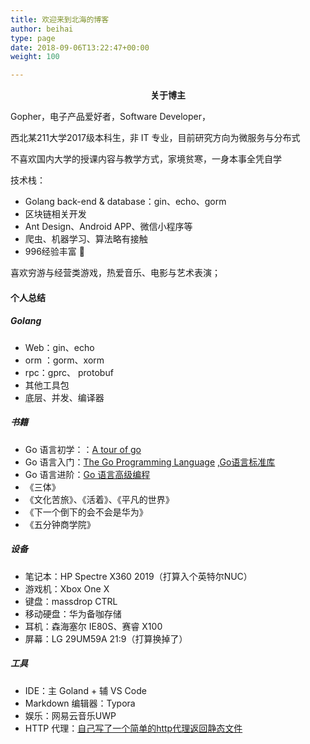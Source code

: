 ```yaml
---
title: 欢迎来到北海的博客
author: beihai
type: page
date: 2018-09-06T13:22:47+00:00
weight: 100

---
```


<p style="text-align: center;">
  <strong>关于博主</strong>
</p>



Gopher，电子产品爱好者，Software Developer，

西北某211大学2017级本科生，非 IT 专业，目前研究方向为微服务与分布式

不喜欢国内大学的授课内容与教学方式，家境贫寒，一身本事全凭自学

技术栈：

- Golang back-end & database：gin、echo、gorm
- 区块链相关开发
- Ant Design、Android APP、微信小程序等
- 爬虫、机器学习、算法略有接触
- 996经验丰富 🙂


喜欢穷游与经营类游戏，热爱音乐、电影与艺术表演；

 

#### 个人总结

##### Golang

- Web：gin、echo
- orm ：gorm、xorm
- rpc：gprc、 protobuf
- 其他工具包
- 底层、并发、编译器

##### 书籍

- Go 语言初学：：[A tour of go](https://tour.go-zh.org/welcome/1)
- Go 语言入门：[The Go Programming Language](https://books.studygolang.com/gopl-zh/) ,[Go语言标准库](https://books.studygolang.com/The-Golang-Standard-Library-by-Example/)
- Go 语言进阶：[Go 语言高级编程](https://chai2010.cn/advanced-go-programming-book)
- 《三体》
- 《文化苦旅》、《活着》、《平凡的世界》
- 《下一个倒下的会不会是华为》
- 《五分钟商学院》

##### 设备

- 笔记本：HP Spectre X360 2019（打算入个英特尔NUC）
- 游戏机：Xbox One X
- 键盘：massdrop CTRL
- 移动硬盘：华为备咖存储
- 耳机：森海塞尔 IE80S、赛睿 X100
- 屏幕：LG 29UM59A 21:9（打算换掉了）

##### 工具

- IDE：主 Goland + 辅  VS Code
- Markdown 编辑器：Typora
- 娱乐：网易云音乐UWP
- HTTP 代理：[自己写了一个简单的http代理返回静态文件](https://github.com/wingsxdu/blogServer)
